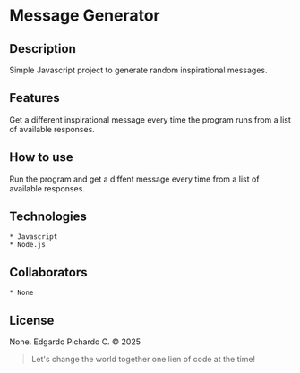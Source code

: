 # Message Generator

## Description

Simple Javascript project to generate random inspirational messages.

## Features

Get a different inspirational message every time the program runs from a list of available responses.

## How to use

Run the program and get a diffent message every time from a list of available responses.

## Technologies

    * Javascript
    * Node.js

## Collaborators

    * None

## License

None. Edgardo Pichardo C. © 2025

> Let's change the world together one lien of code at the time!
